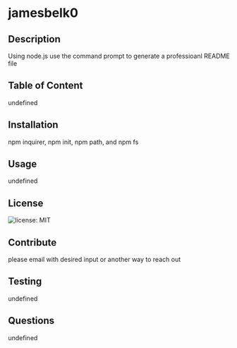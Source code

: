 # jamesbelk0
  ## Description
  Using node.js use the command prompt to generate a professioanl README file
  ## Table of Content
  undefined
  ## Installation
  npm inquirer, npm init, npm path, and npm fs
  ## Usage
  undefined
  ## License
  ![license: MIT](https://img.shields.io/badge/License-MIT-yellow.svg)
  ## Contribute
  please email with desired input or another way to reach out
  ## Testing
  undefined
  ## Questions
  undefined
